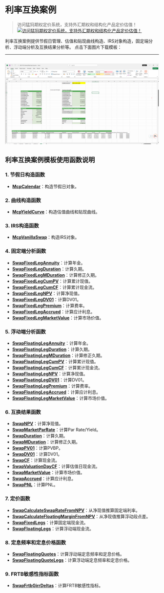 # **利率互换案例**


> 访问猛犸期权定价系统，支持外汇期权和结构化产品定价估值！
[![访问猛犸期权定价系统，支持外汇期权和结构化产品定价估值！](../pic/mathema.png)](https://fxo.mathema.com.cn)

利率互换案例提供节假日管理、估值和贴现曲线构造、IRS对象构造，固定端分析、浮动端分析及互换结果分析等。
点击下面图片下载模板：

---
[![MCP-TC14-Interest Rate Swap Case](./pic/tc14.png)](./MCP-TC14-InterestRateSwapCase.xlsx)
---

## **利率互换案例模板使用函数说明**

### **1. 节假日构造函数**
- **[McpCalendar](/zh/latest/api/calendar.html#excel-mcpcalendar-code-dates)**：构造节假日对象。

### **2. 曲线构造函数**
- **[McpYieldCurve](/zh/latest/api/yieldcurve.html#excel-mcpyieldcurve-args1-args2-args3-args4-args5-fmt-vp-hd)**：构造估值曲线和贴现曲线。

### **3. IRS构造函数**
- **[McpVanillaSwap](/zh/latest/api/vanillaswap.html#excel-mcpvanillaswap-args1-args2-args3-args4-args5-fmt-vp)**：构造IRS对象。

### **4. 固定端分析函数**
- **[SwapFixedLegAnnuity](/zh/latest/api/vanillaswap.html#excel-swapfixedlegannuity-vanillaswap)**：计算年金。
- **[SwapFixedLegDuration](/zh/latest/api/vanillaswap.html#excel-swapfixedlegduration-vanillaswap)**：计算久期。
- **[SwapFixedLegMDuration](/zh/latest/api/vanillaswap.html#excel-swapfixedlegmduration-vanillaswap)**：计算修正久期。
- **[SwapFixedLegCumPV](/zh/latest/api/vanillaswap.html#excel-swapfixedlegcumpv-vanillaswap)**：计算累计现值。
- **[SwapFixedLegCumCF](/zh/latest/api/vanillaswap.html#excel-swapfixedlegcumcf-vanillaswap)**：计算累计现金流。
- **[SwapFixedLegNPV](/zh/latest/api/vanillaswap.html#excel-swapfixedlegnpv-vanillaswap)**：计算净现值。
- **[SwapFixedLegDV01](/zh/latest/api/vanillaswap.html#excel-swapfixedlegdv01-vanillaswap)**：计算DV01。
- **[SwapFixedLegPremium](/zh/latest/api/vanillaswap.html#excel-swapfixedlegpremium-vanillaswap)**：计算费率。
- **[SwapFixedLegAccrued](/zh/latest/api/vanillaswap.html#excel-swapfixedlegaccrued-vanillaswap)**：计算应计利息。
- **[SwapFixedLegMarketValue](/zh/latest/api/vanillaswap.html#excel-swapfixedlegmarketvalue-vanillaswap)**：计算市场价值。

### **5. 浮动端分析函数**
- **[SwapFloatingLegAnnuity](/zh/latest/api/vanillaswap.html#excel-swapfloatinglegannuity-vanillaswap)**：计算年金。
- **[SwapFloatingLegDuration](/zh/latest/api/vanillaswap.html#excel-swapfloatinglegduration-vanillaswap)**：计算久期。
- **[SwapFloatingLegMDuration](/zh/latest/api/vanillaswap.html#excel-swapfloatinglegmduration-vanillaswap)**：计算修正久期。
- **[SwapFloatingLegCumPV](/zh/latest/api/vanillaswap.html#excel-swapfloatinglegcumpv-vanillaswap)**：计算累计现值。
- **[SwapFloatingLegCumCF](/zh/latest/api/vanillaswap.html#excel-swapfloatinglegcumcf-vanillaswap)**：计算累计现金流。
- **[SwapFloatingLegNPV](/zh/latest/api/vanillaswap.html#excel-swapfloatinglegnpv-vanillaswap)**：计算净现值。
- **[SwapFloatingLegDV01](/zh/latest/api/vanillaswap.html#excel-swapfloatinglegdv01-vanillaswap)**：计算DV01。
- **[SwapFloatingLegPremium](/zh/latest/api/vanillaswap.html#excel-swapfloatinglegpremium-vanillaswap)**：计算费率。
- **[SwapFloatingLegAccrued](/zh/latest/api/vanillaswap.html#excel-swapfloatinglegaccrued-vanillaswap)**：计算应计利息。
- **[SwapFloatingLegMarketValue](/zh/latest/api/vanillaswap.html#excel-swapfloatinglegmarketvalue-vanillaswap)**：计算市场价值。

### **6. 互换结果函数**
- **[SwapNPV](/zh/latest/api/vanillaswap.html#excel-swapnpv-vanillaswap)**：计算净现值。
- **[SwapMarketParRate](/zh/latest/api/vanillaswap.html#excel-swapmarketparrate-vanillaswap)**：计算Par Rate/Yield。
- **[SwapDuration](/zh/latest/api/vanillaswap.html#excel-swapduration-vanillaswap)**：计算久期。
- **[SwapMDuration](/zh/latest/api/vanillaswap.html#excel-swapmduration-vanillaswap)**：计算修正久期。
- **[SwapPV01](/zh/latest/api/vanillaswap.html#excel-swappv01-vanillaswap)**：计算PVBP。
- **[SwapDV01](/zh/latest/api/vanillaswap.html#excel-swapdv01-vanillaswap)**：计算DV01。
- **[SwapCF](/zh/latest/api/vanillaswap.html#excel-swapcf-vanillaswap)**：计算现金流。
- **[SwapValuationDayCF](/zh/latest/api/vanillaswap.html#excel-swapvaluationdaycf-vanillaswap)**：计算估值日现金流。
- **[SwapMarketValue](/zh/latest/api/vanillaswap.html#excel-swapmarketvalue-vanillaswap)**：计算市场价值。
- **[SwapAccrued](/zh/latest/api/vanillaswap.html#excel-swapaccrued-vanillaswap)**：计算应计利息。
- **[SwapPNL](/zh/latest/api/vanillaswap.html#excel-swappnl-vanillaswap-start-end)**：计算PNL。

### **7. 定价函数**
- **[SwapCalculateSwapRateFromNPV](/zh/latest/api/vanillaswap.html#excel-swapcalculateswapratefromnpv-vanillaswap-npv)**：从净现值推算固定端利率。
- **[SwapCalculateFloatingMarginFromNPV](/zh/latest/api/vanillaswap.html#excel-swapcalculatefloatingmarginfromnpv-vanillaswap-npv)**：从净现值推算浮动段点差。
- **[SwapFixedLegs](/zh/latest/api/vanillaswap.html#excel-swapfixedlegs-vanillaswap-fields)**：计算固定端现金流。
- **[SwapFloatingLegs](/zh/latest/api/vanillaswap.html#excel-swapfloatinglegs-vanillaswap-fields)**：计算浮动端现金流。

### **8. 定息频率和定息价格函数**
- **[SwapFloatingQuotes](/zh/latest/api/vanillaswap.html#excel-swapfloatingquotes-vanillaswap-fields)**：计算浮动端定息频率和定息价格。
- **[SwapFloatingQuoteLegs](/zh/latest/api/vanillaswap.html#excel-swapfloatingquotelegs-vanillaswap-fields)**：计算浮动端定息频率和定息价格。

### **9. FRTB敏感性指标函数**
- **[SwapFrtbGirrDeltas](/zh/latest/api/vanillaswap.html#excel-swapfrtbgirrdeltas-swap-ccylocrate-1-0-fmt-v)**：计算FRTB敏感性指标。